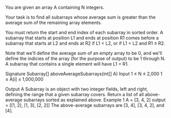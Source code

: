 You are given an array A containing N integers. 

Your task is to find all subarrays whose average sum is greater than the average sum of the remaining array elements. 

You must return the start and end index of each subarray in sorted order.
A subarray that starts at position L1 and ends at position R1 comes before a subarray that starts at L2 and ends at R2 if L1 < L2, or if L1 = L2 and R1 ≤ R2.

Note that we'll define the average sum of an empty array to be 0, 
and we'll define the indicies of the array (for the purpose of output) to be 1 through N. 
A subarray that contains a single element will have L1 = R1.


Signature
Subarray[] aboveAverageSubarrays(int[] A)
Input
1 ≤ N ≤ 2,000
1 ≤ A[i] ≤ 1,000,000


Output
A Subarray is an object with two integer fields, left and right, defining the range that a given subarray covers. Return a list of all above-average subarrays sorted as explained above.
Example 1
A = [3, 4, 2]
output = [[1, 2], [1, 3], [2, 2]]
The above-average subarrays are [3, 4], [3, 4, 2], and [4].
